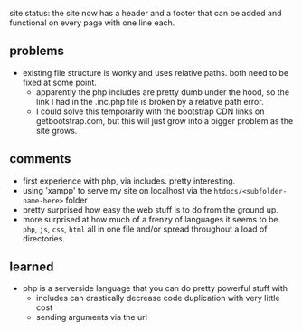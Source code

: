 site status: the site now has a header and a footer that can be added and functional on every
  page with one line each.

<!-- {
  "tags": ["web development","php","development"]
} -->

## problems ##
- existing file structure is wonky and uses relative paths. both need to be fixed at some point.
  - apparently the php includes are pretty dumb under the hood, so the link I had in the .inc.php
  file is broken by a relative path error.
  - I could solve this temporarily with the bootstrap CDN links on getbootstrap.com, but this will just grow into a bigger problem as the site grows.

## comments ##
- first experience with php, via includes. pretty interesting.
- using 'xampp' to serve my site on localhost via the `htdocs/<subfolder-name-here>` folder
- pretty surprised how easy the web stuff is to do from the ground up.
- more surprised at how much of a frenzy of languages it seems to be. `php`, `js`, `css`, `html` all
 in one file and/or spread throughout a load of directories.

## learned ##
- php is a serverside language that you can do pretty powerful stuff with
  - includes can drastically decrease code duplication with very little cost
  - sending arguments via the url
